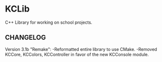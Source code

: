 # KCLib
C++ Library for working on school projects.

## CHANGELOG
  Version 3.1b "Remake":
  -Reformatted entire library to use CMake.
  -Removed KCCore, KCColors, KCController in favor of the new KCConsole module.
